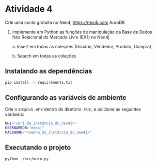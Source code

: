 # Atividade 4

Crie uma conta gratuita no Neo4j https://neo4j.com AuraDB

1. Implemente em Python as funções de manipulação da Base de Dados Não Relacional do Mercado Livre (EX1) no Neo4j

    a. Insert em todas as coleções (Usuário, Vendedor, Produto, Compra)

    b. Search em todas as coleções


## Instalando as dependências
```bash
pip install -r requirements.txt
```

## Configurando as variáveis de ambiente

Crie o arquivo .env dentro do diretório ./src, e adicione as seguintes variáveis:
```bash
URI="<uri_da_instância_do_neo4j>"
USERNAMEDB="neo4j"
PASSWORD="<senha_da_instância_do_neo4j>"
```

## Executando o projeto
```bash
python ./src/main.py
```